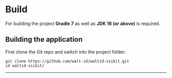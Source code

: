 # Build

For building the project **Gradle 7** as well as **JDK 16 (or above)** is required.

## Building the application

First clone the Git repo and switch into the project folder:

```
git clone https://github.com/walt-id/waltid-ssikit.git
cd waltid-ssikit/
```

****
